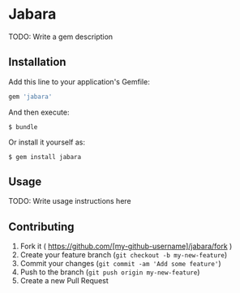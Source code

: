 # Jabara

TODO: Write a gem description

## Installation

Add this line to your application's Gemfile:

```ruby
gem 'jabara'
```

And then execute:

    $ bundle

Or install it yourself as:

    $ gem install jabara

## Usage

TODO: Write usage instructions here

## Contributing

1. Fork it ( https://github.com/[my-github-username]/jabara/fork )
2. Create your feature branch (`git checkout -b my-new-feature`)
3. Commit your changes (`git commit -am 'Add some feature'`)
4. Push to the branch (`git push origin my-new-feature`)
5. Create a new Pull Request
